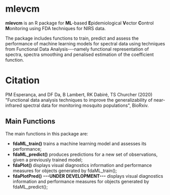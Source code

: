 # mlevcm

**mlevcm** is an R package for **ML**-based **E**pidemiological **V**ector **C**ontrol **M**onitoring using FDA techniques for NIRS data.

The package includes functions to train, predict and assess the performance of machine learning models for spectral data using techniques from Functional Data Analysis---namely functional representation of spectra, spectra smoothing and penalised estimation of the coefficient function.

# Citation

PM Esperança, and DF Da, B Lambert, RK Dabiré, TS Churcher (2020) "Functional data analysis techniques to improve the generalizability of near-infrared spectral data for monitoring mosquito populations", BioRxiv.


## Main Functions

The main functions in this package are:
* **fdaML_train()** trains a machine learning model and assesses its performance;
* **fdaML_predict()** produces predictions for a new set of observations, given a previously trained model;
* **fdaPlot()** displays visual diagnostics information and performance measures for objects generated by fdaML_train();
* **fdaPlotPred()** **---UNDER DEVELOPMENT---** displays visual diagnostics information and performance measures for objects generated by fdaML_predict();
